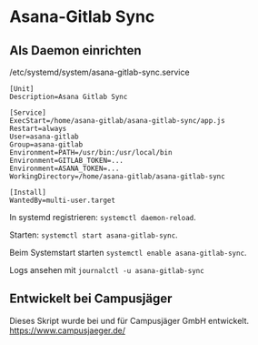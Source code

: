 Asana-Gitlab Sync
=================

Als Daemon einrichten
---------------------
/etc/systemd/system/asana-gitlab-sync.service
```
[Unit]
Description=Asana Gitlab Sync

[Service]
ExecStart=/home/asana-gitlab/asana-gitlab-sync/app.js
Restart=always
User=asana-gitlab
Group=asana-gitlab
Environment=PATH=/usr/bin:/usr/local/bin
Environment=GITLAB_TOKEN=...
Environment=ASANA_TOKEN=...
WorkingDirectory=/home/asana-gitlab/asana-gitlab-sync

[Install]
WantedBy=multi-user.target
```

In systemd registrieren: `systemctl daemon-reload`.

Starten:  `systemctl start asana-gitlab-sync`.

Beim Systemstart starten `systemctl enable asana-gitlab-sync`.

Logs ansehen mit `journalctl -u asana-gitlab-sync`

Entwickelt bei Campusjäger
-----------
Dieses Skript wurde bei und für Campusjäger GmbH entwickelt.
https://www.campusjaeger.de/
